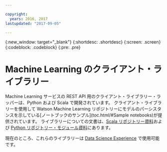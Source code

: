 ```yaml
---

copyright:
  years: 2016, 2017
lastupdated: "2017-09-05"

---
```


{:new_window: target="_blank"}
{:shortdesc: .shortdesc}
{:screen: .screen}
{:codeblock: .codeblock}
{:pre: .pre}

# Machine Learning のクライアント・ライブラリー

Machine Learning サービスの REST API 用のクライアント・ライブラリー・ラッパーは、Python および Scala で開発されています。
クライアント・ライブラリーを使用して Watson Machine Learning リポジトリーにモデルのパーシスタンスを示している[ノートブックのサンプル](toc.html/#Sample notebooks)が提供されています。
ライブラリーについての文書は、[Scala リポジトリー資料](https://watson-ml-staging-libs.mybluemix.net/repository-scala/)および [Python リポジトリー・モジュール資料](https://watson-ml-staging-libs.mybluemix.net/repository-python/)にあります。

現在のところ、これらのライブラリーは [Data Science Experience](https://datascience.ibm.com) で使用可能です。
